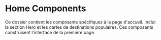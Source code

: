 # Home Components

Ce dossier contient les composants spécifiques à la page d'accueil.
Inclut la section Hero et les cartes de destinations populaires.
Ces composants construisent l'interface de la première page.

